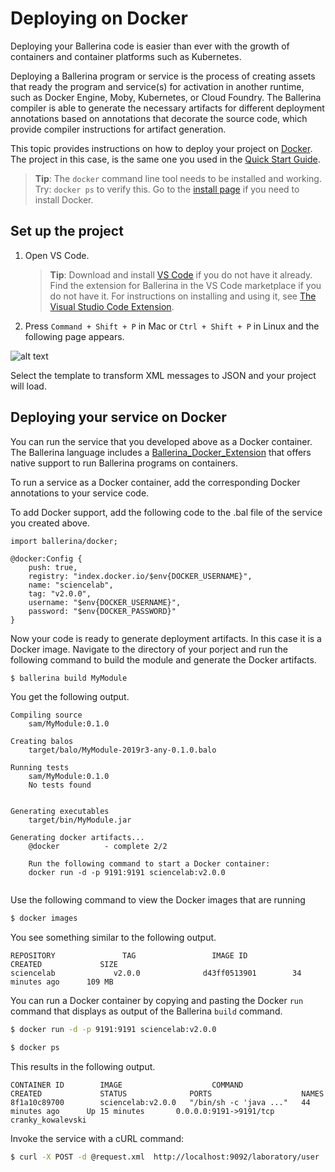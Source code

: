 # Deploying on Docker

Deploying your Ballerina code is easier than ever with the growth of containers and container platforms such as Kubernetes.

Deploying a Ballerina program or service is the process of creating assets that ready the program and service(s) for activation in another runtime, such as Docker Engine, Moby, Kubernetes, or Cloud Foundry. The Ballerina compiler is able to generate the necessary artifacts for different deployment annotations based on annotations that decorate the source code, which provide compiler instructions for artifact generation.

This topic provides instructions on how to deploy your project on [Docker](https://www.docker.com/). The project in this case, is the same one you used in the [Quick Start Guide](../../getting-started/quick-start-guide/).

> **Tip**: The `docker` command line tool needs to be installed and working. Try: `docker ps` to verify this. Go to the [install page](#https://get.docker.io/) if you need to install Docker.

## Set up the project 

1. Open VS Code.
   > **Tip**: Download and install [VS Code](https://code.visualstudio.com/Download) if you do not have it already. Find the extension for Ballerina in the VS Code marketplace if you do not have it. For instructions on installing and using it, see [The Visual Studio Code Extension](https://ballerina.io/learn/tools-ides/vscode-plugin/).

2. Press `Command + Shift + P` in Mac or `Ctrl + Shift + P` in Linux and the following page appears.

![alt text](../../assets/img/vs-code-landing.png)

Select the template to transform XML messages to JSON and your project will load.

## Deploying your service on Docker

You can run the service that you developed above as a Docker container. The Ballerina language includes a [Ballerina_Docker_Extension](https://github.com/ballerinax/docker) that offers native support to run Ballerina programs on containers.

To run a service as a Docker container, add the corresponding Docker annotations to your service code.

To add Docker support, add the following code to the .bal file of the service you created above.

```ballerina
import ballerina/docker;  
  
@docker:Config {
    push: true,
    registry: "index.docker.io/$env{DOCKER_USERNAME}",
    name: "sciencelab",
    tag: "v2.0.0",
    username: "$env{DOCKER_USERNAME}",
    password: "$env{DOCKER_PASSWORD}"
}
```

Now your code is ready to generate deployment artifacts. In this case it is a Docker image. Navigate to the directory of your porject and run the following command to build the module and generate the Docker artifacts.
  
```bash
$ ballerina build MyModule  

```

You get the following output.

```
Compiling source
	sam/MyModule:0.1.0

Creating balos
	target/balo/MyModule-2019r3-any-0.1.0.balo

Running tests
    sam/MyModule:0.1.0
	No tests found


Generating executables
	target/bin/MyModule.jar

Generating docker artifacts...
	@docker 		 - complete 2/2 

	Run the following command to start a Docker container:
	docker run -d -p 9191:9191 sciencelab:v2.0.0
	
```

Use the following command to view the Docker images that are running

```bash
$ docker images  

```

You see something similar to the following output.

```
REPOSITORY               TAG                 IMAGE ID            CREATED             SIZE
sciencelab             v2.0.0              d43ff0513901        34 minutes ago      109 MB

```
  
You can run a Docker container by copying and pasting the Docker `run` command that displays as output of the Ballerina `build` command.

```bash
$ docker run -d -p 9191:9191 sciencelab:v2.0.0

```

```bash
$ docker ps  

```

This results in the following output.

```
CONTAINER ID        IMAGE                    COMMAND                  CREATED             STATUS              PORTS                    NAMES
8f1a10c89700        sciencelab:v2.0.0   "/bin/sh -c 'java ..."   44 minutes ago      Up 15 minutes       0.0.0.0:9191->9191/tcp   cranky_kowalevski
```

Invoke the service with a cURL command:

```bash 
$ curl -X POST -d @request.xml  http://localhost:9092/laboratory/user  -H "Content-Type: text/xml"  

```
